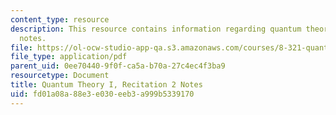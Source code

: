 ```yaml
---
content_type: resource
description: This resource contains information regarding quantum theory I, recitation
  notes.
file: https://ol-ocw-studio-app-qa.s3.amazonaws.com/courses/8-321-quantum-theory-i-fall-2017/fd01a08a88e3e030eeb3a999b5339170_MIT8_321F17_Rec2.pdf
file_type: application/pdf
parent_uid: 0ee70440-9f0f-ca5a-b70a-27c4ec4f3ba9
resourcetype: Document
title: Quantum Theory I, Recitation 2 Notes
uid: fd01a08a-88e3-e030-eeb3-a999b5339170
---
```

